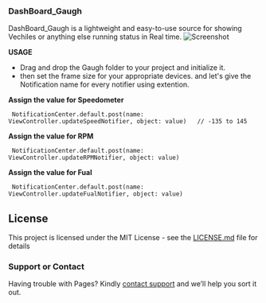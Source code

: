 ### DashBoard_Gaugh

DashBoard_Gaugh is a lightweight and easy-to-use source for showing Vechiles or anything else running status in Real time.
![Screenshot](https://github.com/ssowri1/DashBoard-Gaugh/blob/master/ScreenShot.gif?raw=true)

**USAGE** 

- Drag and drop the Gaugh folder to your project and initialize it.
- then set the frame size for your appropriate devices. and let's give the Notification name for every notifier using extention.

**Assign the value for Speedometer**

     NotificationCenter.default.post(name: ViewController.updateSpeedNotifier, object: value)   // -135 to 145
            
**Assign the value for RPM**

     NotificationCenter.default.post(name: ViewController.updateRPMNotifier, object: value)
            
**Assign the value for Fual**

     NotificationCenter.default.post(name: ViewController.updateFualNotifier, object: value)



## License

This project is licensed under the MIT License - see the [LICENSE.md](LICENSE.md) file for details

### Support or Contact

Having trouble with Pages? Kindly [contact support](https://github.com/contact) and we’ll help you sort it out.
